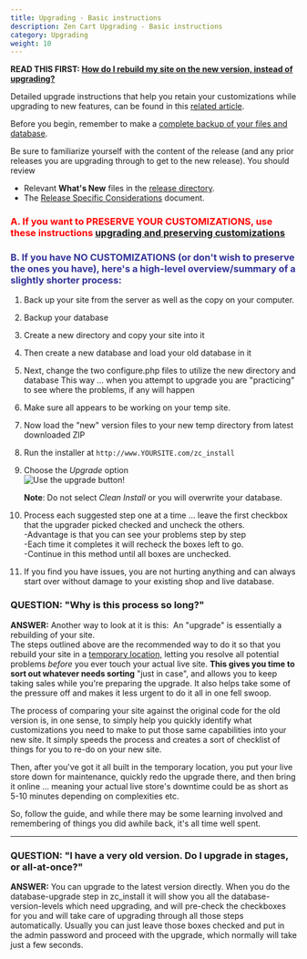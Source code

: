 ```yaml
---
title: Upgrading - Basic instructions 
description: Zen Cart Upgrading - Basic instructions 
category: Upgrading 
weight: 10
---
```


**READ THIS FIRST: [How do I rebuild my site on the new version, instead of upgrading?](https://www.zen-cart.com/entry.php?3-How-do-I-rebuild-my-site-on-the-new-version-instead-of-upgrading)**

Detailed upgrade instructions that help you retain your customizations while upgrading to new features, can be found in this [related article](/user/upgrading/detailed_upgrading/).

Before you begin, remember to make a [complete backup of your files and database](/user/running/backup/). 

Be sure to familiarize yourself with the content of the release (and any prior releases you are upgrading through to get to the new release).  You should review 

- Relevant **What's New** files in the [release directory](https://www.zen-cart.com/docs/). 
- The [Release Specific Considerations](/user/upgrading/release_specific_upgrade_considerations/) document. 

### <font color="#ff0000"> **A. If you want to PRESERVE YOUR CUSTOMIZATIONS, use these instructions [upgrading and preserving customizations](/user/upgrading/detailed_upgrading/)** </font>

### <font color="#333399">B. If you have NO CUSTOMIZATIONS (or don't wish to preserve the ones you have), here's a high-level overview/**summary** of a slightly shorter process:</font>

1.  Back up your site from the server as well as the copy on your computer.
2.  Backup your database
3.  Create a new directory and copy your site into it
4.  Then create a new database and load your old database in it
5.  Next, change the two configure.php files to utilize the new directory and database  This way ... when you attempt to upgrade you are "practicing" to see where the problems, if any will happen  
6.  Make sure all appears to be working on your temp site.
7.  Now load the "new" version files to your new temp directory from latest downloaded ZIP
8.  Run the installer at `http://www.YOURSITE.com/zc_install`
9.  Choose the *Upgrade* option  
![Use the upgrade button!](/images/upgrade_button.png)

    **Note**: Do not select *Clean Install* or you will overwrite your database.

10.  Process each suggested step one at a time ... leave the first checkbox that the upgrader picked checked and uncheck the others.  
    -Advantage is that you can see your problems step by step  
    -Each time it completes it will recheck the boxes left to go.  
    -Continue in this method until all boxes are unchecked.
11.  If you find you have issues, you are not hurting anything and can always start over without damage to your existing shop and live database.  

### QUESTION: "Why is this process so long?"

**ANSWER:** Another way to look at it is this:  An "upgrade" is essentially a rebuilding of your site.  
The steps outlined above are the recommended way to do it so that you rebuild your site in a <u>temporary location,</u> letting you resolve all potential problems *before* you ever touch your actual live site. **This gives you time to sort out whatever needs sorting** "just in case", and allows you to keep taking sales while you're preparing the upgrade. It also helps take some of the pressure off and makes it less urgent to do it all in one fell swoop.  

The process of comparing your site against the original code for the old version is, in one sense, to simply help you quickly identify what customizations you need to make to put those same capabilities into your new site. It simply speeds the process and creates a sort of checklist of things for you to re-do on your new site.  

Then, after you've got it all built in the temporary location, you put your live store down for maintenance, quickly redo the upgrade there, and then bring it online ... meaning your actual live store's downtime could be as short as 5-10 minutes depending on complexities etc.  

So, follow the guide, and while there may be some learning involved and remembering of things you did awhile back, it's all time well spent.  

* * *

### QUESTION: "I have a very old version. Do I upgrade in stages, or all-at-once?"

**ANSWER:** You can upgrade to the latest version directly. When you do the database-upgrade step in zc_install it will show you all the database-version-levels which need upgrading, and will pre-check the checkboxes for you and will take care of upgrading through all those steps automatically. Usually you can just leave those boxes checked and put in the admin password and proceed with the upgrade, which normally will take just a few seconds.  
